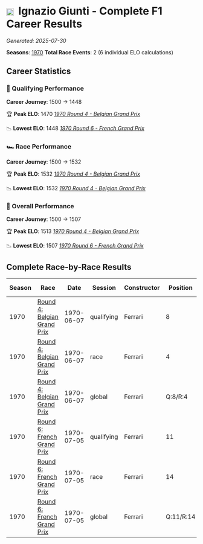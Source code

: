 # <img src="https://upload.wikimedia.org/wikipedia/commons/0/03/Flag_of_Italy.svg" alt="Italy" width="20" height="auto" style="vertical-align: middle; margin-right: 5px;" onerror="this.outerHTML='🇮🇹'; this.style.marginRight='5px';"/> Ignazio Giunti - Complete F1 Career Results

*Generated: 2025-07-30*

**Seasons**: [1970](../seasons/1970-season-report)
**Total Race Events**: 2 (6 individual ELO calculations)

## Career Statistics

### 🏁 Qualifying Performance
**Career Journey**: 1500 → 1448

🏆 **Peak ELO**: 1470
   *[1970 Round 4 - Belgian Grand Prix](../seasons/1970-season-report#round-4-belgian-grand-prix)*

📉 **Lowest ELO**: 1448
   *[1970 Round 6 - French Grand Prix](../seasons/1970-season-report#round-6-french-grand-prix)*

### 🏎️ Race Performance
**Career Journey**: 1500 → 1532

🏆 **Peak ELO**: 1532
   *[1970 Round 4 - Belgian Grand Prix](../seasons/1970-season-report#round-4-belgian-grand-prix)*

📉 **Lowest ELO**: 1532
   *[1970 Round 4 - Belgian Grand Prix](../seasons/1970-season-report#round-4-belgian-grand-prix)*

### 🌟 Overall Performance
**Career Journey**: 1500 → 1507

🏆 **Peak ELO**: 1513
   *[1970 Round 4 - Belgian Grand Prix](../seasons/1970-season-report#round-4-belgian-grand-prix)*

📉 **Lowest ELO**: 1507
   *[1970 Round 6 - French Grand Prix](../seasons/1970-season-report#round-6-french-grand-prix)*


## Complete Race-by-Race Results

| Season | Race | Date | Session | Constructor | Position | Starting ELO | ELO Change | Final ELO | Teammate |
|--------|------|------|---------|-------------|----------|--------------|------------|-----------|----------|
| 1970 | [Round 4: Belgian Grand Prix](../seasons/1970-season-report#round-4-belgian-grand-prix) | 1970-06-07 | qualifying | Ferrari | 8 | 1500 | -30 | 1470 | Jacky Ickx |
| 1970 | [Round 4: Belgian Grand Prix](../seasons/1970-season-report#round-4-belgian-grand-prix) | 1970-06-07 | race | Ferrari | 4 | 1500 | +32 | 1532 | Jacky Ickx |
| 1970 | [Round 4: Belgian Grand Prix](../seasons/1970-season-report#round-4-belgian-grand-prix) | 1970-06-07 | global | Ferrari | Q:8/R:4 | 1500 | +13 | 1513 | Jacky Ickx |
| 1970 | [Round 6: French Grand Prix](../seasons/1970-season-report#round-6-french-grand-prix) | 1970-07-05 | qualifying | Ferrari | 11 | 1470 | -22 | 1448 | Jacky Ickx |
| 1970 | [Round 6: French Grand Prix](../seasons/1970-season-report#round-6-french-grand-prix) | 1970-07-05 | race | Ferrari | 14 | 1532 | N/A | 1532 | Jacky Ickx |
| 1970 | [Round 6: French Grand Prix](../seasons/1970-season-report#round-6-french-grand-prix) | 1970-07-05 | global | Ferrari | Q:11/R:14 | 1513 | -7 | 1507 | Jacky Ickx |
